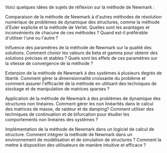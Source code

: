 Voici quelques idées de sujets de réflexion sur la méthode de Newmark :

Comparaison de la méthode de Newmark à d'autres méthodes de résolution numérique de problèmes de dynamique des structures, comme la méthode d'Euler explicite et la méthode de Verlet. 
Quelles sont les avantages et inconvénients de chacune de ces méthodes ? Quand est-il préférable d'utiliser l'une ou l'autre ?

Influence des paramètres de la méthode de Newmark sur la qualité des solutions.
Comment choisir les valeurs de beta et gamma pour obtenir des solutions précises et stables ?
Quels sont les effets de ces paramètres sur la vitesse de convergence de la méthode ?

Extension de la méthode de Newmark à des systèmes à plusieurs degrés de liberté. 
Comment gérer la dimensionnalité croissante du problème et comment assurer l'efficacité de la méthode en utilisant des techniques de stockage et de manipulation de matrices sparses ?

Application de la méthode de Newmark à des problèmes de dynamique des structures non linéaires. 
Comment gérer les non linéarités dans le calcul des matrices de masse, de raideur et de damping?
Comment utiliser des techniques de continuation et de bifurcation pour étudier les comportements non linéaires des systèmes ?

Implémentation de la méthode de Newmark dans un logiciel de calcul de structure.
Comment intégrer la méthode de Newmark dans un environnement de modélisation et de simulation de structures ? 
Comment la mettre à disposition des utilisateurs de manière intuitive et efficace ?
